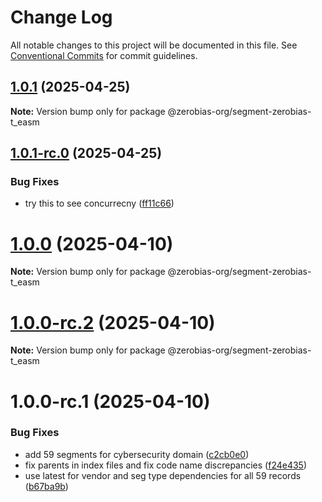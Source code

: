 # Change Log

All notable changes to this project will be documented in this file.
See [Conventional Commits](https://conventionalcommits.org) for commit guidelines.

## [1.0.1](https://github.com/zerobias-org/segment/compare/@zerobias-org/segment-zerobias-t_easm@1.0.1-rc.0...@zerobias-org/segment-zerobias-t_easm@1.0.1) (2025-04-25)

**Note:** Version bump only for package @zerobias-org/segment-zerobias-t_easm





## [1.0.1-rc.0](https://github.com/zerobias-org/segment/compare/@zerobias-org/segment-zerobias-t_easm@1.0.0...@zerobias-org/segment-zerobias-t_easm@1.0.1-rc.0) (2025-04-25)


### Bug Fixes

* try this to see concurrecny ([ff11c66](https://github.com/zerobias-org/segment/commit/ff11c66d67cb9f185098fd640d4139178d29ae22))





# [1.0.0](https://github.com/zerobias-org/segment/compare/@zerobias-org/segment-zerobias-t_easm@1.0.0-rc.2...@zerobias-org/segment-zerobias-t_easm@1.0.0) (2025-04-10)

**Note:** Version bump only for package @zerobias-org/segment-zerobias-t_easm





# [1.0.0-rc.2](https://github.com/zerobias-org/segment/compare/@zerobias-org/segment-zerobias-t_easm@1.0.0-rc.1...@zerobias-org/segment-zerobias-t_easm@1.0.0-rc.2) (2025-04-10)

**Note:** Version bump only for package @zerobias-org/segment-zerobias-t_easm





# 1.0.0-rc.1 (2025-04-10)


### Bug Fixes

* add 59 segments for cybersecurity domain ([c2cb0e0](https://github.com/zerobias-org/segment/commit/c2cb0e0c1f1eabb51d7f5a6ae6db98c1516fcdbe))
* fix parents in index files and fix code name discrepancies ([f24e435](https://github.com/zerobias-org/segment/commit/f24e4352453caaa05074cc6bb66ee8ed21a4f11d))
* use latest for vendor and seg type dependencies for all 59 records ([b67ba9b](https://github.com/zerobias-org/segment/commit/b67ba9bed7a90fad3b084161ebc603b5b35214b8))
